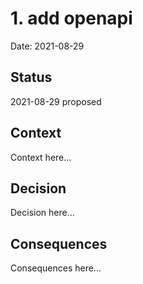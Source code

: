 # 1. add openapi

Date: 2021-08-29

## Status

2021-08-29 proposed

## Context

Context here...

## Decision

Decision here...

## Consequences

Consequences here...

